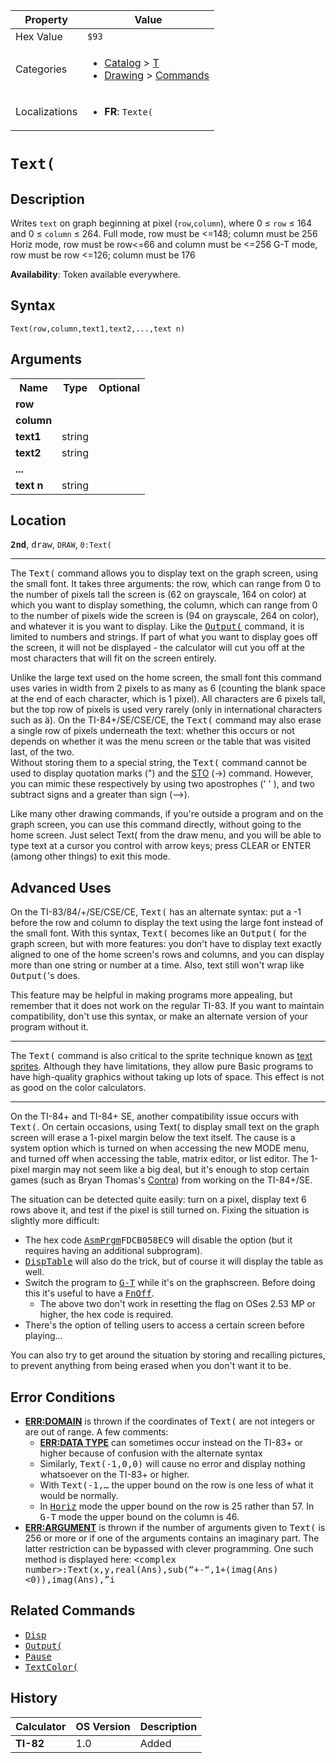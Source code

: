 | Property      | Value |
|---------------|-------|
| Hex Value     | `$93`|
| Categories    | <ul><li>[Catalog](<../categories/Catalog.md>) > [T](<../categories/Catalog.md#T>)</li><li>[Drawing](<../categories/Drawing.md>) > [Commands](<../categories/Drawing.md#Commands>)</li></ul> |
| Localizations | <ul><li><b>FR</b>: `Texte(`</li></ul> |

# `Text(`

## Description
Writes `text` on graph beginning at pixel (`row`,`column`), where 0 ≤ `row` ≤ 164 and 0 ≤ `column` ≤ 264.
Full mode, row must be <=148; column must be 256
Horiz mode, row must be row<=66 and column must be <=256
G-T mode, row must be row <=126; column must be 176


<b>Availability</b>: Token available everywhere.

## Syntax
`Text(row,column,text1,text2,...,text n)`

## Arguments
<table>
<tr><th>Name</th><th>Type</th><th>Optional</th></tr>

<tr><td><b>row</b></td><td></td><td></td></tr>

<tr><td><b>column</b></td><td></td><td></td></tr>

<tr><td><b>text1</b></td><td>string</td><td></td></tr>

<tr><td><b>text2</b></td><td>string</td><td></td></tr>

<tr><td><b>...</b></td><td></td><td></td></tr>

<tr><td><b>text n</b></td><td>string</td><td></td></tr>

</table>

## Location
<tt><kbd><b>2nd</b></kbd></tt>, <kbd>draw</kbd>, `DRAW`, `0:Text(`
<hr>

The <tt>Text(</tt> command allows you to display text on the graph screen, using the small font. It takes three arguments: the row, which can range from 0 to the number of pixels tall the screen is (62 on grayscale, 164 on color) at which you want to display something, the column, which can range from 0 to the number of pixels wide the screen is (94 on grayscale, 264 on color), and whatever it is you want to display. Like the <tt><a href="Output(.md">Output(</a></tt> command, it is limited to numbers and strings. If part of what you want to display goes off the screen, it will not be displayed - the calculator will cut you off at the most characters that will fit on the screen entirely.

Unlike the large text used on the home screen, the small font this command uses varies in width from 2 pixels to as many as 6 (counting the blank space at the end of each character, which is 1 pixel). All characters are 6 pixels tall, but the top row of pixels is used very rarely (only in international characters such as ä). On the TI-84+/SE/CSE/CE, the <tt>Text(</tt> command may also erase a single row of pixels underneath the text: whether this occurs or not depends on whether it was the menu screen or the table that was visited last, of the two.  
Without storing them to a special string, the <tt>Text(</tt> command cannot be used to display quotation marks (") and the [STO](store) (→) command. However, you can mimic these respectively by using two apostrophes (' ' ), and two subtract signs and a greater than sign (—>).

Like many other drawing commands, if you're outside a program and on the graph screen, you can use this command directly, without going to the home screen. Just select Text( from the draw menu, and you will be able to type text at a cursor you control with arrow keys; press CLEAR or ENTER (among other things) to exit this mode.

## Advanced Uses

On the TI-83/84/+/SE/CSE/CE, <tt>Text(</tt> has an alternate syntax: put a -1 before the row and column to display the text using the large font instead of the small font. With this syntax, <tt>Text(</tt> becomes like an <tt>Output(</tt> for the graph screen, but with more features: you don't have to display text exactly aligned to one of the home screen's rows and columns, and you can display more than one string or number at a time. Also, text still won't wrap like <tt>Output(</tt>'s does.

This feature may be helpful in making programs more appealing, but remember that it does not work on the regular TI-83. If you want to maintain compatibility, don't use this syntax, or make an alternate version of your program without it.

* * *

The <tt>Text(</tt> command is also critical to the sprite technique known as [text sprites](graphics). Although they have limitations, they allow pure Basic programs to have high-quality graphics without taking up lots of space. This effect is not as good on the color calculators.

* * *

On the TI-84+ and TI-84+ SE, another compatibility issue occurs with <tt>Text(</tt>. On certain occasions, using Text( to display small text on the graph screen will erase a 1-pixel margin below the text itself. The cause is a system option which is turned on when accessing the new MODE menu, and turned off when accessing the table, matrix editor, or list editor. The 1-pixel margin may not seem like a big deal, but it's enough to stop certain games (such as Bryan Thomas's [Contra](Contra.md)) from working on the TI-84+/SE.

The situation can be detected quite easily: turn on a pixel, display text 6 rows above it, and test if the pixel is still turned on. Fixing the situation is slightly more difficult:

*   The hex code <tt><a href="AsmPrgm.md">AsmPrgm</a>FDCB058EC9</tt> will disable the option (but it requires having an additional subprogram).
*   <tt><a href="DispTable.md">DispTable</a></tt> will also do the trick, but of course it will display the table as well.
*   Switch the program to <tt><a href="G-T.md">G-T</a></tt> while it's on the graphscreen. Before doing this it's useful to have a <tt><a href="FnOff.md">FnOff</a></tt>.
    *   The above two don't work in resetting the flag on OSes 2.53 MP or higher, the hex code is required.
*   There's the option of telling users to access a certain screen before playing…

You can also try to get around the situation by storing and recalling pictures, to prevent anything from being erased when you don't want it to be.

## Error Conditions

*   **[ERR:DOMAIN](errors#domain)** is thrown if the coordinates of <tt>Text(</tt> are not integers or are out of range. A few comments:
    *   **[ERR:DATA TYPE](errors#datatype)** can sometimes occur instead on the TI-83+ or higher because of confusion with the alternate syntax
    *   Similarly, <tt>Text(-1,0,0)</tt> will cause no error and display nothing whatsoever on the TI-83+ or higher.
    *   With <tt>Text(-1,…</tt> the upper bound on the row is one less of what it would be normally.
    *   In <tt><a href="Horiz.md">Horiz</a></tt> mode the upper bound on the row is 25 rather than 57. In <tt>G-T</tt> mode the upper bound on the column is 46.
*   **[ERR:ARGUMENT](errors#argument)** is thrown if the number of arguments given to <tt>Text(</tt> is 256 or more or if one of the arguments contains an imaginary part. The latter restriction can be bypassed with clever programming. One such method is displayed here: <tt>&lt;complex number&gt;:Text(x,y,real(Ans),sub(“+-“,1+(imag(Ans)&lt;0)),imag(Ans),”i</tt>

## Related Commands

*   <tt><a href="Disp.md">Disp</a></tt>
*   <tt><a href="Output(.md">Output(</a></tt>
*   <tt><a href="Pause.md">Pause</a></tt>
*   <tt><a href="TextColor(.md">TextColor(</a></tt>

## History
| Calculator | OS Version | Description |
|------------|------------|-------------|
| <b>TI-82</b> | 1.0 | Added |


